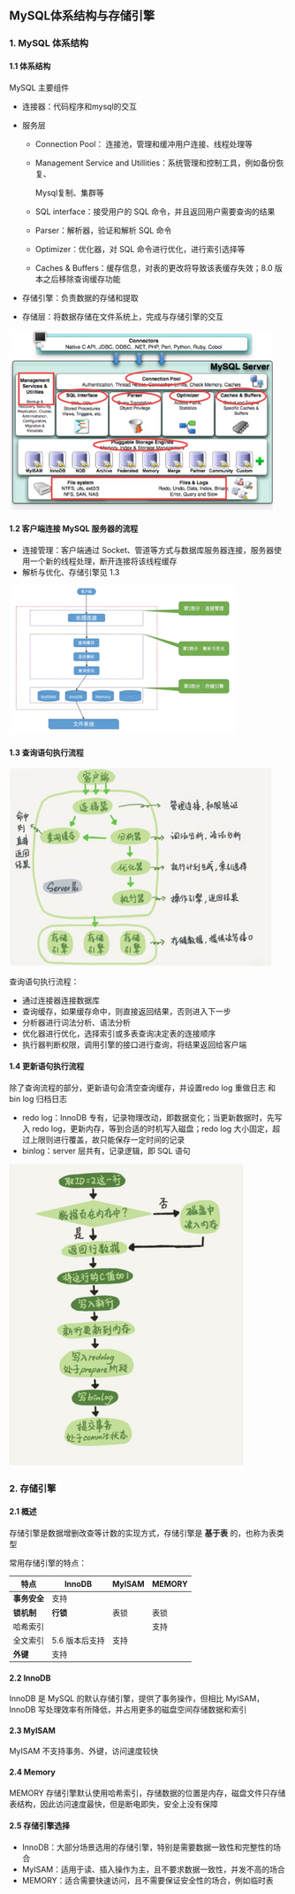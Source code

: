 ## MySQL体系结构与存储引擎

### 1. MySQL 体系结构

#### 1.1 体系结构

MySQL 主要组件

- 连接器：代码程序和mysql的交互

- 服务层

  - Connection Pool： 连接池，管理和缓冲用户连接、线程处理等

  - Management Service and Utillities：系统管理和控制工具，例如备份恢复、

    Mysql复制、集群等 

  - SQL interface：接受用户的 SQL 命令，并且返回用户需要查询的结果

  - Parser：解析器，验证和解析 SQL 命令

  - Optimizer：优化器，对 SQL 命令进行优化，进行索引选择等

  - Caches & Buffers：缓存信息，对表的更改将导致该表缓存失效；8.0 版本之后移除查询缓存功能

- 存储引擎：负责数据的存储和提取

- 存储层：将数据存储在文件系统上，完成与存储引擎的交互

<img src="img/mysql体系结构.jpg" style="zoom:70%"/>

#### 1.2 客户端连接 MySQL 服务器的流程

- 连接管理：客户端通过 Socket、管道等方式与数据库服务器连接，服务器使用一个新的线程处理，断开连接将该线程缓存
- 解析与优化、存储引擎见 1.3

<img src="img/连接过程.jpg" style="zoom:40%">

#### 1.3 查询语句执行流程

<img src="img/mysql逻辑结构图.jpg" style="zoom:70%" />

查询语句执行流程：

- 通过连接器连接数据库
- 查询缓存，如果缓存命中，则直接返回结果，否则进入下一步
- 分析器进行词法分析、语法分析
- 优化器进行优化，选择索引或多表查询决定表的连接顺序
- 执行器判断权限，调用引擎的接口进行查询，将结果返回给客户端



#### 1.4 更新语句执行流程

除了查询流程的部分，更新语句会清空查询缓存，并设置redo log 重做日志 和 bin log 归档日志

- redo log：InnoDB 专有，记录物理改动，即数据变化；当更新数据时，先写入 redo log，更新内存，等到合适的时机写入磁盘；redo log 大小固定，超过上限则进行覆盖，故只能保存一定时间的记录
- binlog：server 层共有，记录逻辑，即 SQL 语句

<img src="img/更新语句执行流程.jpg" style="zoom:70%" />



### 2. 存储引擎

#### 2.1 概述

存储引擎是数据增删改查等计数的实现方式，存储引擎是 **基于表** 的，也称为表类型

常用存储引擎的特点：

| 特点         | InnoDB         | MyISAM | MEMORY |
| ------------ | -------------- | ------ | ------ |
| **事务安全** | 支持           |        |        |
| **锁机制**   | **行锁**       | 表锁   | 表锁   |
| 哈希索引     |                |        | 支持   |
| 全文索引     | 5.6 版本后支持 | 支持   |        |
| **外键**     | 支持           |        |        |

#### 2.2 InnoDB

InnoDB 是 MySQL 的默认存储引擎，提供了事务操作，但相比 MyISAM，InnoDB 写处理效率有所降低，并占用更多的磁盘空间存储数据和索引

#### 2.3 MyISAM

MyISAM 不支持事务、外键，访问速度较快

#### 2.4 Memory

MEMORY 存储引擎默认使用哈希索引，存储数据的位置是内存，磁盘文件只存储表结构，因此访问速度最快，但是断电即失，安全上没有保障

#### 2.5 存储引擎选择

- InnoDB：大部分场景选用的存储引擎，特别是需要数据一致性和完整性的场合
- MyISAM：适用于读、插入操作为主，且不要求数据一致性，并发不高的场合
- MEMORY：适合需要快速访问，且不需要保证安全性的场合，例如临时表



